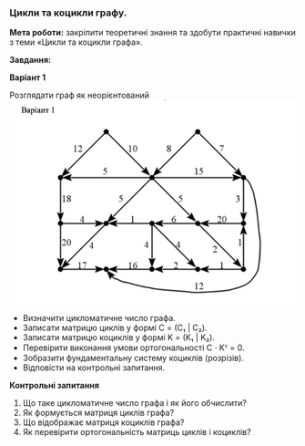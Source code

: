 ### Цикли та коцикли графу.

**Мета роботи:** закріпити теоретичні знання та здобути практичні навички з теми «Цикли та коцикли графа».

**Завдання:**

**Варіант 1**

Розглядати граф як неорієнтований
![Graph.png](../docs/img/lab2_graph_1.png)

- Визначити цикломатичне число графа.
- Записати матрицю циклів у формі C = (C₁ | C₂).
- Записати матрицю коциклів у формі K = (K₁ | K₂).
- Перевірити виконання умови ортогональності C ⋅ Kᵀ = 0.
- Зобразити фундаментальну систему коциклів (розрізів).
- Відповісти на контрольні запитання.

**Контрольні запитання**
1. Що таке цикломатичне число графа і як його обчислити?
2. Як формується матриця циклів графа?
3. Що відображає матриця коциклів графа?
4. Як перевірити ортогональність матриць циклів і коциклів?
